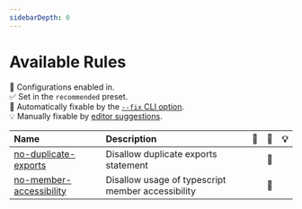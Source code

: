 ```yaml
---
sidebarDepth: 0
---
```


# Available Rules

💼 Configurations enabled in.\
✅ Set in the `recommended` preset.\
🔧 Automatically fixable by the [`--fix` CLI option](https://eslint.org/docs/user-guide/command-line-interface#--fix).\
💡 Manually fixable by [editor suggestions](https://eslint.org/docs/developer-guide/working-with-rules#providing-suggestions).

| Name                                                           | Description                                       | 💼  | 🔧  | 💡  |
| :------------------------------------------------------------- | :------------------------------------------------ | :-: | :-: | :-: |
| [no-duplicate-exports](/rules/no-duplicate-exports.html)       | Disallow duplicate exports statement              |     | 🔧  |     |
| [no-member-accessibility](/rules/no-member-accessibility.html) | Disallow usage of typescript member accessibility |     | 🔧  |     |

